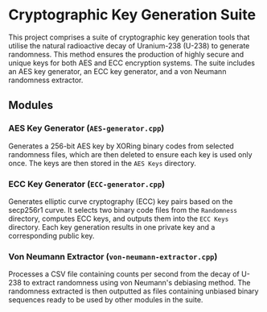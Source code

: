 # Cryptographic Key Generation Suite

This project comprises a suite of cryptographic key generation tools that utilise the natural radioactive decay of Uranium-238 (U-238) to generate randomness. This method ensures the production of highly secure and unique keys for both AES and ECC encryption systems. The suite includes an AES key generator, an ECC key generator, and a von Neumann randomness extractor.

## Modules

### AES Key Generator (`AES-generator.cpp`)

Generates a 256-bit AES key by XORing binary codes from selected randomness files, which are then deleted to ensure each key is used only once. The keys are then stored in the `AES Keys` directory.

### ECC Key Generator (`ECC-generator.cpp`)

Generates elliptic curve cryptography (ECC) key pairs based on the secp256r1 curve. It selects two binary code files from the `Randomness` directory, computes ECC keys, and outputs them into the `ECC Keys` directory. Each key generation results in one private key and a corresponding public key.

### Von Neumann Extractor (`von-neumann-extractor.cpp`)

Processes a CSV file containing counts per second from the decay of U-238 to extract randomness using von Neumann's debiasing method. The randomness extracted is then outputted as files containing unbiased binary sequences ready to be used by other modules in the suite.

